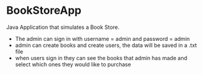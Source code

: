 # BookStoreApp

Java Application that simulates a Book Store.
- The admin can sign in with username = admin and password = admin
- admin can create books and create users, the data will be saved in a .txt file
- when users sign in they can see the books that admin has made and select which ones they would like to purchase
